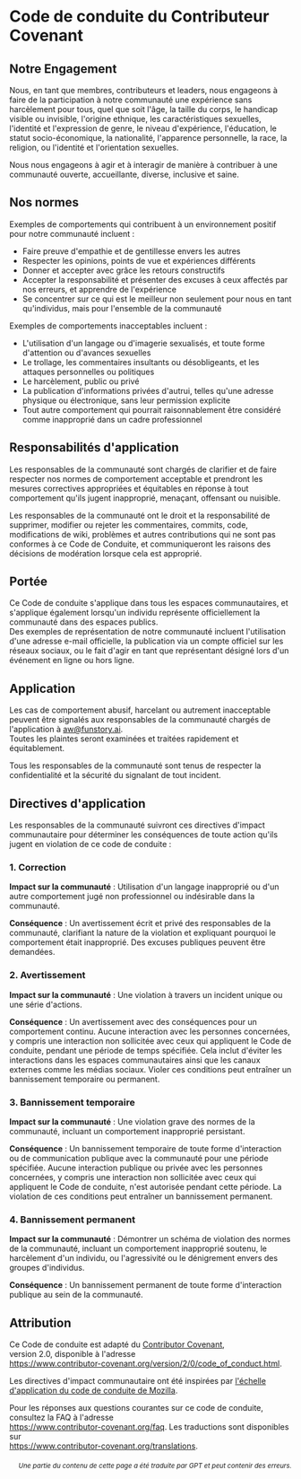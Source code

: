 # Code de conduite du Contributeur Covenant

## Notre Engagement

Nous, en tant que membres, contributeurs et leaders, nous engageons à faire de la participation à notre communauté une expérience sans harcèlement pour tous, quel que soit l'âge, la taille du corps, le handicap visible ou invisible, l'origine ethnique, les caractéristiques sexuelles, l'identité et l'expression de genre, le niveau d'expérience, l'éducation, le statut socio-économique, la nationalité, l'apparence personnelle, la race, la religion, ou l'identité et l'orientation sexuelles.

Nous nous engageons à agir et à interagir de manière à contribuer à une communauté ouverte, accueillante, diverse, inclusive et saine.

## Nos normes

Exemples de comportements qui contribuent à un environnement positif pour notre communauté incluent :

* Faire preuve d'empathie et de gentillesse envers les autres
* Respecter les opinions, points de vue et expériences différents
* Donner et accepter avec grâce les retours constructifs
* Accepter la responsabilité et présenter des excuses à ceux affectés par nos erreurs, et apprendre de l'expérience
* Se concentrer sur ce qui est le meilleur non seulement pour nous en tant qu'individus, mais pour l'ensemble de la communauté

Exemples de comportements inacceptables incluent :

* L'utilisation d'un langage ou d'imagerie sexualisés, et toute forme d'attention ou d'avances sexuelles  
* Le trollage, les commentaires insultants ou désobligeants, et les attaques personnelles ou politiques  
* Le harcèlement, public ou privé  
* La publication d'informations privées d'autrui, telles qu'une adresse physique ou électronique, sans leur permission explicite  
* Tout autre comportement qui pourrait raisonnablement être considéré comme inapproprié dans un cadre professionnel

## Responsabilités d'application

Les responsables de la communauté sont chargés de clarifier et de faire respecter nos normes de comportement acceptable et prendront les mesures correctives appropriées et équitables en réponse à tout comportement qu'ils jugent inapproprié, menaçant, offensant ou nuisible.

Les responsables de la communauté ont le droit et la responsabilité de supprimer, modifier ou rejeter les commentaires, commits, code, modifications de wiki, problèmes et autres contributions qui ne sont pas conformes à ce Code de Conduite, et communiqueront les raisons des décisions de modération lorsque cela est approprié.

## Portée

Ce Code de conduite s'applique dans tous les espaces communautaires, et s'applique également lorsqu'un individu représente officiellement la communauté dans des espaces publics.  
Des exemples de représentation de notre communauté incluent l'utilisation d'une adresse e-mail officielle, la publication via un compte officiel sur les réseaux sociaux, ou le fait d'agir en tant que représentant désigné lors d'un événement en ligne ou hors ligne.

## Application

Les cas de comportement abusif, harcelant ou autrement inacceptable peuvent être signalés aux responsables de la communauté chargés de l'application à aw@funstory.ai.  
Toutes les plaintes seront examinées et traitées rapidement et équitablement.  

Tous les responsables de la communauté sont tenus de respecter la confidentialité et la sécurité du signalant de tout incident.

## Directives d'application

Les responsables de la communauté suivront ces directives d'impact communautaire pour déterminer
les conséquences de toute action qu'ils jugent en violation de ce code de conduite :

### 1. Correction

**Impact sur la communauté** : Utilisation d'un langage inapproprié ou d'un autre comportement jugé non professionnel ou indésirable dans la communauté.

**Conséquence** : Un avertissement écrit et privé des responsables de la communauté, clarifiant la nature de la violation et expliquant pourquoi le comportement était inapproprié. Des excuses publiques peuvent être demandées.

### 2. Avertissement

**Impact sur la communauté** : Une violation à travers un incident unique ou une série d'actions.

**Conséquence** : Un avertissement avec des conséquences pour un comportement continu. Aucune interaction avec les personnes concernées, y compris une interaction non sollicitée avec ceux qui appliquent le Code de conduite, pendant une période de temps spécifiée. Cela inclut d'éviter les interactions dans les espaces communautaires ainsi que les canaux externes comme les médias sociaux. Violer ces conditions peut entraîner un bannissement temporaire ou permanent.

### 3. Bannissement temporaire

**Impact sur la communauté** : Une violation grave des normes de la communauté, incluant un comportement inapproprié persistant.

**Conséquence** : Un bannissement temporaire de toute forme d'interaction ou de communication publique avec la communauté pour une période spécifiée. Aucune interaction publique ou privée avec les personnes concernées, y compris une interaction non sollicitée avec ceux qui appliquent le Code de conduite, n'est autorisée pendant cette période. La violation de ces conditions peut entraîner un bannissement permanent.

### 4. Bannissement permanent

**Impact sur la communauté** : Démontrer un schéma de violation des normes de la communauté, incluant un comportement inapproprié soutenu, le harcèlement d'un individu, ou l'agressivité ou le dénigrement envers des groupes d'individus.

**Conséquence** : Un bannissement permanent de toute forme d'interaction publique au sein de la communauté.

## Attribution

Ce Code de conduite est adapté du [Contributor Covenant][homepage],  
version 2.0, disponible à l'adresse  
https://www.contributor-covenant.org/version/2/0/code_of_conduct.html.  

Les directives d'impact communautaire ont été inspirées par [l'échelle d'application du code de conduite de Mozilla](https://github.com/mozilla/diversity).  

[homepage]: https://www.contributor-covenant.org  

Pour les réponses aux questions courantes sur ce code de conduite, consultez la FAQ à l'adresse  
https://www.contributor-covenant.org/faq. Les traductions sont disponibles sur  
https://www.contributor-covenant.org/translations.

<div align="right"> 
<h6><small>Une partie du contenu de cette page a été traduite par GPT et peut contenir des erreurs.</small></h6>